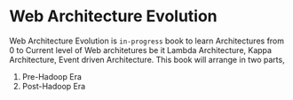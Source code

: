 # Web Architecture Evolution
Web Architecture Evolution is `in-progress` book to learn Architectures from 0 to Current level of Web architetures be it Lambda Architecture, Kappa Architecture, Event driven Architecture.
This book will arrange in two parts,
1. Pre-Hadoop Era
2. Post-Hadoop Era

<!--stackedit_data:
eyJoaXN0b3J5IjpbOTY4NjY2NTc3LC0xNDM5NTYwNDRdfQ==
-->